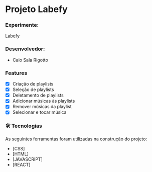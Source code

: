# Projeto Labefy

### Experimente: 
<a href="http://superb-leg.surge.sh"> Labefy </a>

### Desenvolvedor: 
- Caio Sala Rigotto

### Features

- [x] Criação de playlists
- [x] Seleção de playlists
- [x] Deletamento de playlists
- [x] Adicionar músicas às playlists
- [x] Remover músicas da playlist
- [x] Selecionar e tocar música

### 🛠 Tecnologias

As seguintes ferramentas foram utilizadas na construção do projeto:

- [CSS]
- [HTML]
- [JAVASCRIPT]
- [REACT]